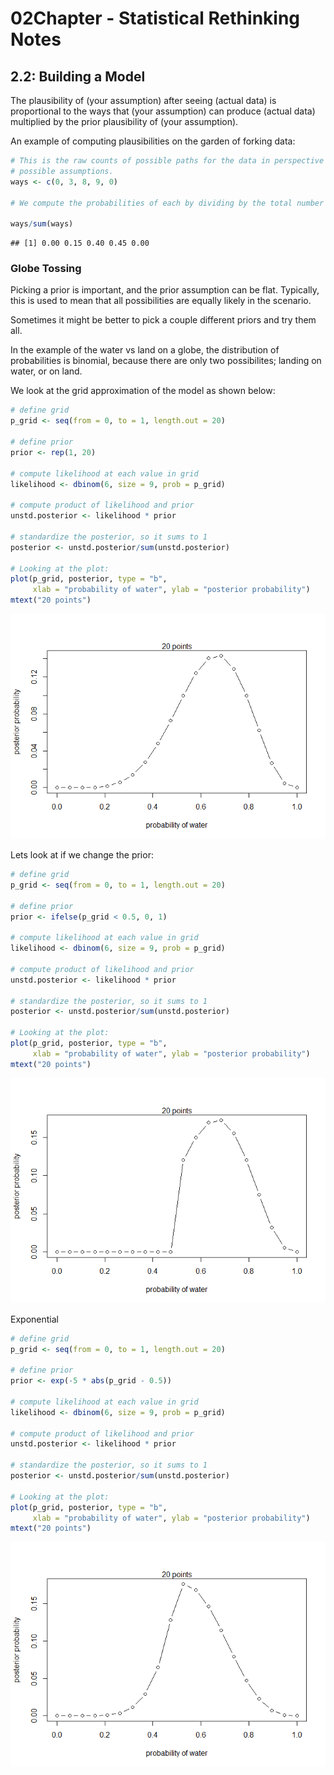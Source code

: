 02Chapter - Statistical Rethinking Notes
================

## 2.2: Building a Model

The plausibility of (your assumption) after seeing (actual data) is
proportional to the ways that (your assumption) can produce (actual
data) multiplied by the prior plausibility of (your assumption).

An example of computing plausibilities on the garden of forking data:

``` r
# This is the raw counts of possible paths for the data in perspective of all our
# possible assumptions.
ways <- c(0, 3, 8, 9, 0)

# We compute the probabilities of each by dividing by the total number of possibilities.

ways/sum(ways)
```

    ## [1] 0.00 0.15 0.40 0.45 0.00

### Globe Tossing

Picking a prior is important, and the prior assumption can be flat.
Typically, this is used to mean that all possibilities are equally
likely in the scenario.

Sometimes it might be better to pick a couple different priors and try
them all.

In the example of the water vs land on a globe, the distribution of
probabilities is binomial, because there are only two possibilites;
landing on water, or on land.

We look at the grid approximation of the model as shown below:

``` r
# define grid
p_grid <- seq(from = 0, to = 1, length.out = 20)

# define prior
prior <- rep(1, 20)

# compute likelihood at each value in grid
likelihood <- dbinom(6, size = 9, prob = p_grid)

# compute product of likelihood and prior
unstd.posterior <- likelihood * prior

# standardize the posterior, so it sums to 1
posterior <- unstd.posterior/sum(unstd.posterior)

# Looking at the plot:
plot(p_grid, posterior, type = "b",
     xlab = "probability of water", ylab = "posterior probability")
mtext("20 points")
```

![](02-Statistical-Rethinking-Notes_files/figure-gfm/unnamed-chunk-2-1.png)<!-- -->

Lets look at if we change the prior:

``` r
# define grid
p_grid <- seq(from = 0, to = 1, length.out = 20)

# define prior
prior <- ifelse(p_grid < 0.5, 0, 1)

# compute likelihood at each value in grid
likelihood <- dbinom(6, size = 9, prob = p_grid)

# compute product of likelihood and prior
unstd.posterior <- likelihood * prior

# standardize the posterior, so it sums to 1
posterior <- unstd.posterior/sum(unstd.posterior)

# Looking at the plot:
plot(p_grid, posterior, type = "b",
     xlab = "probability of water", ylab = "posterior probability")
mtext("20 points")
```

![](02-Statistical-Rethinking-Notes_files/figure-gfm/unnamed-chunk-3-1.png)<!-- -->

Exponential

``` r
# define grid
p_grid <- seq(from = 0, to = 1, length.out = 20)

# define prior
prior <- exp(-5 * abs(p_grid - 0.5))

# compute likelihood at each value in grid
likelihood <- dbinom(6, size = 9, prob = p_grid)

# compute product of likelihood and prior
unstd.posterior <- likelihood * prior

# standardize the posterior, so it sums to 1
posterior <- unstd.posterior/sum(unstd.posterior)

# Looking at the plot:
plot(p_grid, posterior, type = "b",
     xlab = "probability of water", ylab = "posterior probability")
mtext("20 points")
```

![](02-Statistical-Rethinking-Notes_files/figure-gfm/unnamed-chunk-4-1.png)<!-- -->

